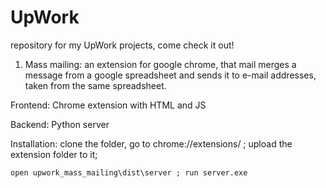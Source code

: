 # UpWork
repository for my UpWork projects, come check it out!
1. Mass mailing: an extension for google chrome, that mail merges a message from a google spreadsheet and sends it to e-mail addresses, taken from the same spreadsheet.

  Frontend: Chrome extension with HTML and JS
  
  Backend: Python server
  
  Installation:
    clone the folder, go to chrome://extensions/ ; upload the extension folder to it;
    
    open upwork_mass_mailing\dist\server ; run server.exe
